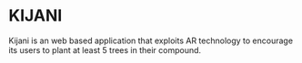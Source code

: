 # KIJANI
Kijani is an web based application that exploits AR technology to encourage its users to plant at least 5  trees in their  compound.
